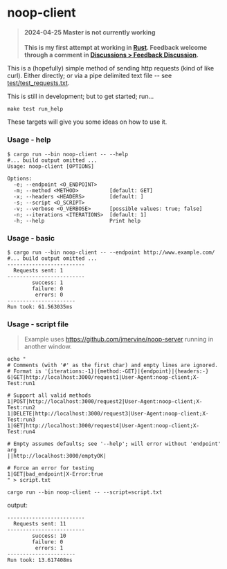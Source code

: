 # noop-client
> #### 2024-04-25 Master is not currently working
> **This is my first attempt at working in [Rust](https://www.rust-lang.org/). Feedback
> welcome through a comment in [Discussions > Feedback Discussion](https://github.com/jmervine/noop-client/discussions/6).**

This is a (hopefully) simple method of sending http requests (kind of like curl). Either
directly; or via a pipe delimited text file -- see [test/test_requests.txt](test/test_requests.txt).

This is still in development; but to get started; run...

```
make test run_help
```

These targets will give you some ideas on how to use it.

### Usage - help
```
$ cargo run --bin noop-client -- --help
#... build output omitted ...
Usage: noop-client [OPTIONS]

Options:
  -e; --endpoint <O_ENDPOINT>
  -m; --method <METHOD>          [default: GET]
  -x; --headers <HEADERS>        [default: ]
  -s; --script <O_SCRIPT>
  -v; --verbose <O_VERBOSE>      [possible values: true; false]
  -n; --iterations <ITERATIONS>  [default: 1]
  -h; --help                     Print help
```

### Usage - basic
```
$ cargo run --bin noop-client -- --endpoint http://www.example.com/
#... build output omitted ...
-------------------------
  Requests sent: 1
-------------------------
        success: 1
        failure: 0
         errors: 0
----------------------
Run took: 61.563035ms
```

### Usage - script file
> Example uses https://github.com/jmervine/noop-server running in another window.
```
echo "
# Comments (with '#' as the first char) and empty lines are ignored.
# Format is '{iterations:-1}|{method:-GET}|{endpoint}|{headers:-}
6|GET|http://localhost:3000/request1|User-Agent:noop-client;X-Test:run1

# Support all valid methods
1|POST|http://localhost:3000/request2|User-Agent:noop-client;X-Test:run2
1|DELETE|http://localhost:3000/request3|User-Agent:noop-client;X-Test:run3
1|GET|http://localhost:3000/request4|User-Agent:noop-client;X-Test:run4

# Empty assumes defaults; see '--help'; will error without 'endpoint' arg
||http://localhost:3000/emptyOK|

# Force an error for testing
1|GET|bad_endpoint|X-Error:true
" > script.txt

cargo run --bin noop-client -- --script=script.txt
```

output:
```
-------------------------
  Requests sent: 11
-------------------------
        success: 10
        failure: 0
         errors: 1
----------------------
Run took: 13.617408ms
```

